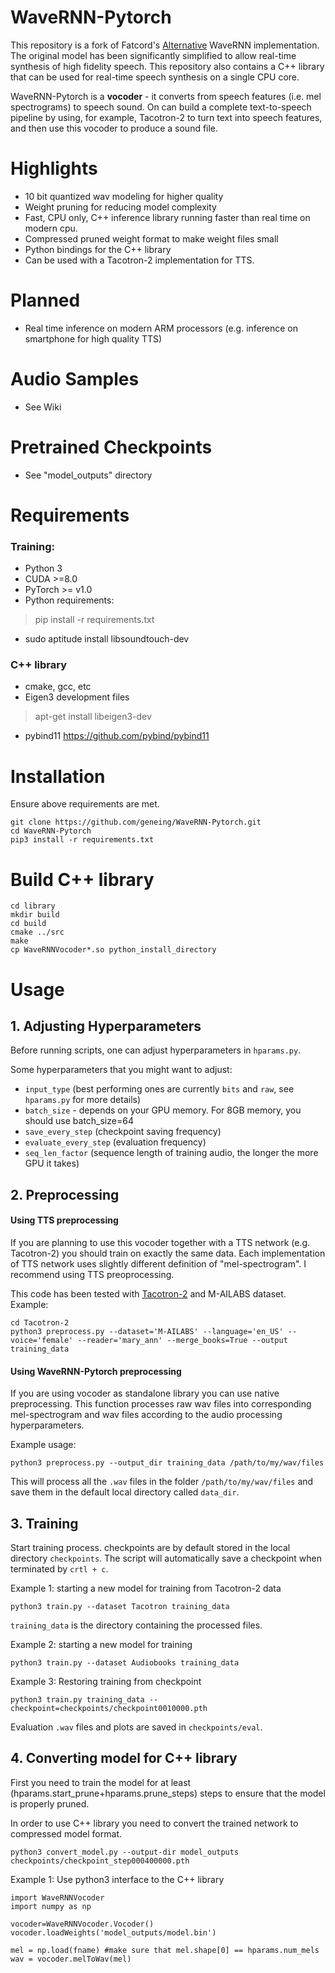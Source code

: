 # WaveRNN-Pytorch
This repository is a fork of Fatcord's [Alternative](https://github.com/fatchord/WaveRNN) WaveRNN implementation. 
The original model has been significantly simplified to allow real-time synthesis of high fidelity speech. This repository
also contains a C++ library that can be used for real-time speech synthesis on a single CPU core. 

WaveRNN-Pytorch is a **vocoder** - it converts from speech features (i.e. mel spectrograms) to speech sound. On can build a 
complete text-to-speech pipeline by using, for example, Tacotron-2 to turn text into speech features, and then use this 
vocoder to produce a sound file.


# Highlights
* 10 bit quantized wav modeling for higher quality
* Weight pruning for reducing model complexity
* Fast, CPU only, C++ inference library running faster than real time on modern cpu.
* Compressed pruned weight format to make weight files small
* Python bindings for the C++ library
* Can be used with a Tacotron-2 implementation for TTS.

# Planned
* Real time inference on modern ARM processors (e.g. inference on smartphone for high quality TTS) 

# Audio Samples
* See Wiki

# Pretrained Checkpoints
* See "model_outputs" directory

# Requirements
### Training: 
* Python 3
* CUDA >=8.0
* PyTorch >= v1.0
* Python requirements:
>pip install -r requirements.txt
* sudo aptitude install libsoundtouch-dev

### C++ library
* cmake, gcc, etc
* Eigen3 development files
> apt-get install libeigen3-dev
* pybind11 https://github.com/pybind/pybind11

# Installation
Ensure above requirements are met.

```
git clone https://github.com/geneing/WaveRNN-Pytorch.git
cd WaveRNN-Pytorch
pip3 install -r requirements.txt
```

# Build C++ library
```
cd library
mkdir build
cd build
cmake ../src
make
cp WaveRNNVocoder*.so python_install_directory
```

# Usage
## 1. Adjusting Hyperparameters
Before running scripts, one can adjust hyperparameters in `hparams.py`.

Some hyperparameters that you might want to adjust:
* `input_type` (best performing ones are currently `bits` and `raw`, see `hparams.py` for more details)
* `batch_size` - depends on your GPU memory. For 8GB memory, you should use batch_size=64
* `save_every_step` (checkpoint saving frequency)
* `evaluate_every_step` (evaluation frequency)
* `seq_len_factor` (sequence length of training audio, the longer the more GPU it takes)

## 2. Preprocessing

#### Using TTS preprocessing
If you are planning to use this vocoder together with a TTS network (e.g. Tacotron-2) you should train on exactly the same data. 
Each implementation of TTS network uses slightly different definition of "mel-spectrogram". I recommend using TTS preoprocessing.

This code has been tested with [Tacotron-2](https://github.com/Rayhane-mamah/Tacotron-2) and M-AILABS dataset. Example:
```
cd Tacotron-2
python3 preprocess.py --dataset='M-AILABS' --language='en_US' --voice='female' --reader='mary_ann' --merge_books=True --output training_data
```

#### Using WaveRNN-Pytorch preprocessing
If you are using vocoder as standalone library you can use native preprocessing.
This function processes raw wav files into corresponding mel-spectrogram and wav files according to the audio processing hyperparameters.

Example usage:
```
python3 preprocess.py --output_dir training_data /path/to/my/wav/files 
```
This will process all the `.wav` files in the folder `/path/to/my/wav/files` and save them in the default local directory called `data_dir`.

## 3. Training
Start training process. checkpoints are by default stored in the local directory `checkpoints`.
The script will automatically save a checkpoint when terminated by `crtl + c`.


Example 1: starting a new model for training from Tacotron-2 data
```
python3 train.py --dataset Tacotron training_data
```
`training_data` is the directory containing the processed files.

Example 2: starting a new model for training
```
python3 train.py --dataset Audiobooks training_data
```

Example 3: Restoring training from checkpoint
```
python3 train.py training_data --checkpoint=checkpoints/checkpoint0010000.pth
```
Evaluation `.wav` files and plots are saved in `checkpoints/eval`.

## 4. Converting model for C++ library

First you need to train the model for at least (hparams.start_prune+hparams.prune_steps) steps 
to ensure that the model is properly pruned. 

In order to use C++ library you need to convert the trained network to compressed model format.

```
python3 convert_model.py --output-dir model_outputs checkpoints/checkpoint_step000400000.pth
```

Example 1: Use python3 interface to the C++ library
```
import WaveRNNVocoder
import numpy as np

vocoder=WaveRNNVocoder.Vocoder()
vocoder.loadWeights('model_outputs/model.bin')

mel = np.load(fname) #make sure that mel.shape[0] == hparams.num_mels
wav = vocoder.melToWav(mel)
``` 







